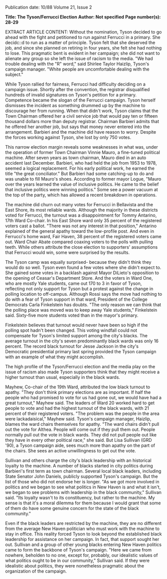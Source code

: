 Publication date: 10/88
Volume 21, Issue 2

**Title: The Tyson/Ferrucci Election**
**Author: Not specified**
**Page number(s): 28-29**

EXTRACT ARTICLE CONTENT:
Without the nomination, Tyson decided to go ahead with the fight and petitioned to run against Ferrucci in a primary. She decidc::d to run as a matter of principle. Tyson felt that she deserved the job, and since she planned on retiring in four years, she felt she had nothing to lose. This pragmatic bent is evident in her campaign; she did not want to alienate any group so she left the issue of racism to the media. "We had trouble dealing with the "R" word," said Shirlee Taylor Haizlip, Tyson's campaign manager. "White people are uncomfortable dealing with the subject." 

While Tyson rallied for fairness, Ferrucci had difficulty deciding on a campaign issue. Shortly after the convention, the registrar disqualified hundreds of invalid signatures on Tyson's petition for a primary. Competence became the slogan of the Ferrucci campaign. Tyson herself dismisses the incident as something drummed up by the machine to discourage her from running. When that didn't work, Tyson claims that the Town Chairman offered her a civil service job that would pay ten or fifteen thousand dollars more than deputy registrar. Chairman Barbieri admits that he offered her another job, but says that money never entered into the arrangement. Barbieri and the machine did have reason to worry. Despite the forces working against Tyson, she lost by only 750 votes. 

This narrow election margin reveals some weaknesses in what was, under the operation of former Town Chairman Vinnie Mauro, a fine-tuned political machine. After seven years as town chairman, Mauro died in an auto accident last December. Barbieri, who had held the job from 1953 to 1978, seemed a logical replacement. For his early political work, he earned the title "the great conciliator." But Barbieri had some catching-up to do and was unable to fill Mauro's shoes. According to former mayor Logue, "Mauro over the years learned the value of inclusive politics. He came to the belief that inclusive politics were winning politics." Some see a power vacuum at the top of the party, which has allowed a recent breakdown in operations. 

The machine did churn out many votes for Ferrucci in Bellavista and the East Shore, its most reliable wards. Although the majority in these districts voted for Ferrucci, the turnout was a disappointment for Tommy Antarino, 17th Ward Co-chair. In his East Shore ward only 35 percent of the registered voters cast a ballot. "There was not any interest in that position," Antarino explained of the general apathy toward the low-profile post. And even in Ferrucci's home ward, Fair Haven, 38 percent of the registered voters came out. Ward Chair Abate compared coaxing voters to the polls with pulling teeth. While others attribute the close election to supporters' assumptions that Ferrucci would win, some were surprised by the results. 

The Tyson camp was equally surprised- because they didn't think they would do so well. Tyson even found a few votes where she didn't expect to. She gained some votes in a backlash against Mayor DiLieto's opposition to the opening of Ceasar's Department Store. And the voters in Ward One, who are mostly Yale students, came out 170 to 3 in favor of Tyson, reflecting not only support for Tyson but a protest against the change in polling location to off-campus. Although Rossi says the move had nothing to do with a fear of Tyson support in that ward, President of the College Democrats Carla Finkelstein has doubts. "The only reason we can think that the polling place was moved was to keep away Yale students," Finkelstein said. Sixty-five more students voted than in the mayor's primary. 

Finkelstein believes that turnout would never have been so high if the polling spot hadn't been changed. This voting windfall could not compensate for Tyson's limited support among the city's blacks. The average turnout in the city's seven predominantly black wards was only 16 percent. The record black turnout for Jesse Jackson in the city's Democratic presidential primary last spring provided the Tyson campaign with an example of what they might accomplish. 

The high profile of the Tyson/Ferrucci election and the media play on the issue of racism also made Tyson supporters think that they might receive a higher turnout than usual, especially in the black wards. 

Mayhew, Co-chair of the 19th Ward, attributed the low black turnout to apathy. "They don't think primary elections are as important. If half the people who had promised to vote for us had gone out, we would have had a great turnout," Mayhew said. The leaders of Ward 20 worked hard to get people to vote and had the highest turnout of the black wards, with 21 percent of their registered voters. "The problem was the people in the area were lackadaisical," Mayhew said. Tyson's campaign manager, Haizlip, blames the ward chairs themselves for apathy. "The ward chairs didn't pull out the vote for Althea. People will come out if they pull them out. People normally pull out the vote in black wards. They did not pull people out like they have in every other political race," she said. But Lisa Sullivan (GRD '90), a Tyson campaign aide, sees much more than apathy on the part of the chairs. She sees an active unwillingness to get out the vote. 

Sullivan and others charge the city's black leadership with an historical loyalty to the machine. A number of blacks started in city politics during Barbieri's first term as town chairman. Several local black leaders, including State Senator John Daniels, publicly supported Tyson's campaign. But the list of those who did not endorse her is longer. "As we got more involved in politics and we began to see what politics in New Haven is and what it isn't, we began to see problems with leadership in the black community," Sullivan said. "Its loyalty wasn't to its constituency, but rather to the machine. My sense is that it's a moral dilemma for them because I would grant that some of them do have some genuine concern for the state of the black community." 

Even if the black leaders are restricted by the machine, they are no different from the average New Haven politician who must work with the machine to stay in office. This reality forced Tyson to look beyond the established black leadership for assistance on her campaign. In fact, that support sought her out. Sullivan and a group of other young blacks entering New Haven politics came to form the backbone of Tyson's campaign. "Here we came from nowhere, beholden to no one, except for, probably, our idealistic values of what politics ought to be in our community," Sullivan said. If they were idealistic about politics, they were nonetheless pragmatic about the organization of the campaign.